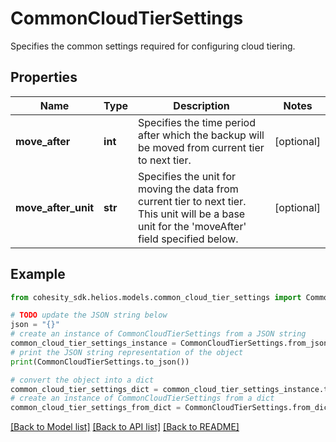 # CommonCloudTierSettings

Specifies the common settings required for configuring cloud tiering.

## Properties

Name | Type | Description | Notes
------------ | ------------- | ------------- | -------------
**move_after** | **int** | Specifies the time period after which the backup will be moved from current tier to next tier. | [optional] 
**move_after_unit** | **str** | Specifies the unit for moving the data from current tier to next tier. This unit will be a base unit for the &#39;moveAfter&#39; field specified below. | [optional] 

## Example

```python
from cohesity_sdk.helios.models.common_cloud_tier_settings import CommonCloudTierSettings

# TODO update the JSON string below
json = "{}"
# create an instance of CommonCloudTierSettings from a JSON string
common_cloud_tier_settings_instance = CommonCloudTierSettings.from_json(json)
# print the JSON string representation of the object
print(CommonCloudTierSettings.to_json())

# convert the object into a dict
common_cloud_tier_settings_dict = common_cloud_tier_settings_instance.to_dict()
# create an instance of CommonCloudTierSettings from a dict
common_cloud_tier_settings_from_dict = CommonCloudTierSettings.from_dict(common_cloud_tier_settings_dict)
```
[[Back to Model list]](../README.md#documentation-for-models) [[Back to API list]](../README.md#documentation-for-api-endpoints) [[Back to README]](../README.md)



